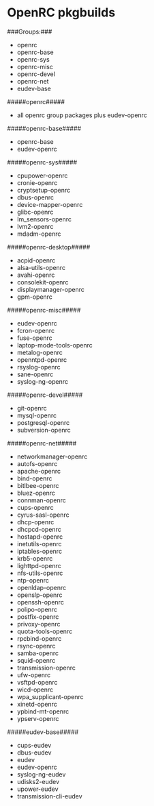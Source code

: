 OpenRC pkgbuilds
=========

###Groups:###

* openrc
* openrc-base
* openrc-sys
* openrc-misc
* openrc-devel
* openrc-net
* eudev-base


#####openrc#####

* all openrc group packages plus eudev-openrc

#####openrc-base#####

* openrc-base
* eudev-openrc

#####openrc-sys#####

* cpupower-openrc
* cronie-openrc
* cryptsetup-openrc
* dbus-openrc
* device-mapper-openrc
* glibc-openrc
* lm_sensors-openrc
* lvm2-openrc
* mdadm-openrc

#####openrc-desktop#####

* acpid-openrc
* alsa-utils-openrc
* avahi-openrc
* consolekit-openrc
* displaymanager-openrc
* gpm-openrc

#####openrc-misc#####

* eudev-openrc
* fcron-openrc
* fuse-openrc
* laptop-mode-tools-openrc
* metalog-openrc
* openntpd-openrc
* rsyslog-openrc
* sane-openrc
* syslog-ng-openrc

#####openrc-devel#####

* git-openrc
* mysql-openrc
* postgresql-openrc
* subversion-openrc

#####openrc-net#####

* networkmanager-openrc
* autofs-openrc
* apache-openrc
* bind-openrc
* bitlbee-openrc
* bluez-openrc
* connman-openrc
* cups-openrc
* cyrus-sasl-openrc
* dhcp-openrc
* dhcpcd-openrc
* hostapd-openrc
* inetutils-openrc
* iptables-openrc
* krb5-openrc
* lighttpd-openrc
* nfs-utils-openrc
* ntp-openrc
* openldap-openrc
* openslp-openrc
* openssh-openrc
* polipo-openrc
* postfix-openrc
* privoxy-openrc
* quota-tools-openrc
* rpcbind-openrc
* rsync-openrc
* samba-openrc
* squid-openrc
* transmission-openrc
* ufw-openrc
* vsftpd-openrc
* wicd-openrc
* wpa_supplicant-openrc
* xinetd-openrc
* ypbind-mt-openrc
* ypserv-openrc


#####eudev-base#####

* cups-eudev
* dbus-eudev
* eudev
* eudev-openrc
* syslog-ng-eudev
* udisks2-eudev
* upower-eudev
* transmission-cli-eudev
